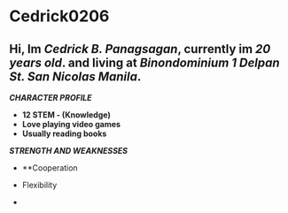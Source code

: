 # Cedrick0206
## Hi, Im *Cedrick B. Panagsagan*, currently im *20 years old*. and living at *Binondominium 1 Delpan St. San Nicolas Manila*.

***CHARACTER PROFILE***
- **12 STEM - (Knowledge)**
- **Love playing video games**
- **Usually reading books**

***STRENGTH AND WEAKNESSES***
- **Cooperation 
- Flexibility

- 
